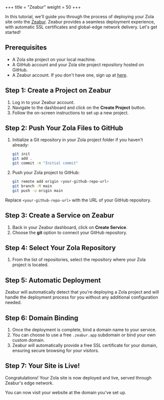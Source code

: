 +++
title = "Zeabur"
weight = 50
+++

In this tutorial, we'll guide you through the process of deploying your Zola site onto the [Zeabur](https://zeabur.com). Zeabur provides a seamless deployment experience, with automatic SSL certificates and global-edge network delivery. Let's get started!

## Prerequisites

- A Zola site project on your local machine.
- A GitHub account and your Zola site project repository hosted on GitHub.
- A Zeabur account. If you don't have one, sign up at [here](https://zeabur.com/login).

## Step 1: Create a Project on Zeabur

1. Log in to your Zeabur account.
2. Navigate to the dashboard and click on the **Create Project** button.
3. Follow the on-screen instructions to set up a new project.

## Step 2: Push Your Zola Files to GitHub

1. Initialize a Git repository in your Zola project folder if you haven't already:

    ```bash
    git init
    git add .
    git commit -m "Initial commit"
    ```

2. Push your Zola project to GitHub:

    ```bash
    git remote add origin <your-github-repo-url>
    git branch -M main
    git push -u origin main
    ```

Replace `<your-github-repo-url>` with the URL of your GitHub repository.

## Step 3: Create a Service on Zeabur

1. Back in your Zeabur dashboard, click on **Create Service**.
2. Choose the **git** option to connect your GitHub repository.

## Step 4: Select Your Zola Repository

1. From the list of repositories, select the repository where your Zola project is located.

## Step 5: Automatic Deployment

Zeabur will automatically detect that you're deploying a Zola project and will handle the deployment process for you without any additional configuration needed.

## Step 6: Domain Binding

1. Once the deployment is complete, bind a domain name to your service.
2. You can choose to use a free `.zeabur.app` subdomain or bind your own custom domain.
3. Zeabur will automatically provide a free SSL certificate for your domain, ensuring secure browsing for your visitors.

## Step 7: Your Site is Live!

Congratulations! Your Zola site is now deployed and live, served through Zeabur's edge network. 

You can now visit your website at the domain you've set up.
